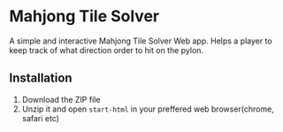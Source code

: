 # Mahjong Tile Solver

A simple and interactive Mahjong Tile Solver Web app. Helps a player to keep track of what direction order to hit on the pylon.

## Installation
1. Download the ZIP file
2. Unzip it and open `start-html` in your preffered web browser(chrome, safari etc)

